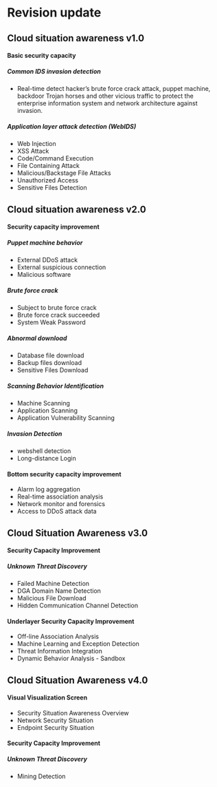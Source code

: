 # Revision update

## Cloud situation awareness v1.0

#### Basic security capacity

##### Common IDS invasion detection

* Real-time detect hacker’s brute force crack attack, puppet machine, backdoor Trojan horses and other vicious traffic to protect the enterprise information system and network architecture against invasion. 

##### Application layer attack detection (WebIDS) 

* Web Injection
* XSS Attack
* Code/Command Execution
* File Containing Attack
* Malicious/Backstage File Attacks
* Unauthorized Access
* Sensitive Files Detection

## Cloud situation awareness v2.0

#### Security capacity improvement

##### Puppet machine behavior

* External DDoS attack
* External suspicious connection
* Malicious software

##### Brute force crack

* Subject to brute force crack 
* Brute force crack succeeded
* System Weak Password

##### Abnormal download

* Database file download 
* Backup files download 
* Sensitive Files Download

##### Scanning Behavior Identification

* Machine Scanning
* Application Scanning
* Application Vulnerability Scanning

##### Invasion Detection
* webshell detection
* Long-distance Login


#### Bottom security capacity improvement

* Alarm log aggregation 
* Real-time association analysis
* Network monitor and forensics
* Access to DDoS attack data 

## Cloud Situation Awareness v3.0

#### Security Capacity Improvement

##### Unknown Threat Discovery

* Failed Machine Detection
* DGA Domain Name Detection
* Malicious File Download
* Hidden Communication Channel Detection

#### Underlayer Security Capacity Improvement

* Off-line Association Analysis
* Machine Learning and Exception Detection
* Threat Information Integration
* Dynamic Behavior Analysis - Sandbox

## Cloud Situation Awareness v4.0

#### Visual Visualization Screen

* Security Situation Awareness Overview
* Network Security Situation
* Endpoint Security Situation

#### Security Capacity Improvement

##### Unknown Threat Discovery

* Mining Detection

